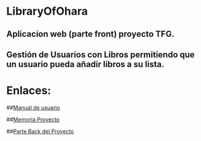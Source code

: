 # LibraryOfOhara

## Aplicacion web (parte front) proyecto TFG.

## Gestión de Usuarios con Libros permitiendo que un usuario pueda añadir libros a su lista.

# Enlaces:

##[Manual de usuario](https://github.com/KonoDIODa13/TFGLibraryOfOharaFront/blob/master/Gonzalez_Bravo_Jaime_Manual_DAM25.pdf)

##[Memoria Proyecto](https://github.com/KonoDIODa13/TFGLibraryOfOharaFront/blob/master/Gonzalez_Bravo_Jaime_Memoria_ProyectoFinal_DAM25.pdf)

##[Parte Back del Proyecto](https://github.com/KonoDIODa13/TFGLibraryOfOharaBack)
